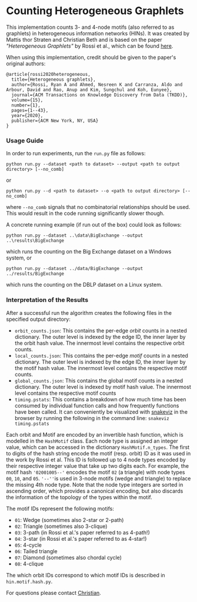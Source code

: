 # Counting Heterogeneous Graphlets

This implementation counts 3- and 4-node motifs (also referred to as graphlets)
in heterogeneous information networks (HINs).
It was created by Mattis thor Straten and Christian Beth and is based on the
paper _"Heterogeneous Graphlets"_ by Rossi et al., which can be found
[here](https://dl.acm.org/doi/abs/10.1145/3418773?casa_token=W4FnTuzKs5IAAAAA:VC3vCOfR6vS-3LB7XkfbEzgZBAaaB_y9eek_jdcAmsixqrI6OP2y0ts8T8gWTqkBD6lNLaK0Q3Vihg).

When using this implementation, credit should be given to the paper's
original authors:
````
@article{rossi2020heterogeneous,
  title={Heterogeneous graphlets},
  author={Rossi, Ryan A and Ahmed, Nesreen K and Carranza, Aldo and Arbour, David and Rao, Anup and Kim, Sungchul and Koh, Eunyee},
  journal={ACM Transactions on Knowledge Discovery from Data (TKDD)},
  volume={15},
  number={1},
  pages={1--43},
  year={2020},
  publisher={ACM New York, NY, USA}
}
````


### Usage Guide

In order to run experiments, run the `run.py` file as follows:
````
python run.py --dataset <path to dataset> --output <path to output directory> [--no_comb]
````
or
````
python run.py --d <path to dataset> --o <path to output directory> [--no_comb]
````
where `--no_comb` signals that no combinatorial relationships should be used.
This would result in the code running significantly slower though.

A concrete running example (if run out of the box) could look as follows:
````
python run.py --dataset ..\data\BigExchange --output ..\results\BigExchange
````
which runs the counting on the Big Exchange dataset on a Windows system, or
````
python run.py --dataset ../data/BigExchange --output ../results/BigExchange
````
which runs the counting on the DBLP dataset on a Linux system.

### Interpretation of the Results

After a successful run the algorithm creates the following files in the
specified output directory:
- `orbit_counts.json`:
This contains the per-edge _orbit_ counts in a nested dictionary. The outer
level is indexed by the edge ID, the inner layer by the orbit hash value.
The innermost level contains the respective orbit counts.
- `local_counts.json`:
This contains the per-edge _motif_ counts in a nested dictionary. The outer
level is indexed by the edge ID, the inner layer by the motif hash value.
The innermost level contains the respective motif counts.
- `global_counts.json`:
This contains the global motif counts in a nested dictionary. The outer
level is indexed by motif hash value. The innermost level contains the
respective motif counts
- `timing.pstats`:
This contains a breakdown of how much time has been consumed by individual
function calls and how frequently functions have been called. It can conveniently 
be visualized with [snakeviz](https://jiffyclub.github.io/snakeviz/) in the
browser by running the following in the command line: `snakeviz timing.pstats`

Each orbit and Motif are encoded by an invertible hash function,
which is modelled in the `HashMotif` class.
Each node type is assigned an integer value, which can be accessed in the dictionary
`HashMotif.n_types`.
The first to digits of the hash string encode the motif (resp. orbit) ID as it was
used in the work by Rossi et al.
This ID is followed up to 4 node types encoded by their respective integer value
that take up two digits each.
For example, the motif hash `'02001005--'` encodes the motif `02`  (a triangle) with
node types `00`, `10`, and `05`.
`'--''`is used in 3-node motifs (wedge and triangle) to replace the missing 4th node
type.
Note that the node type integers are sorted in ascending order, which provides a canonical
encoding, but also discards the information of the topology of the types within the motif.

The motif IDs represent the following motifs:
- `01`: Wedge (sometimes also 2-star or 2-path)
- `02`: Triangle (sometimes also 3-clique)
- `03`: 3-path (in Rossi et al.'s paper referred to as 4-path!)
- `04`: 3-star (in Rossi et al.'s paper referred to as 4-star!)
- `05`: 4-cycle
- `06`: Tailed triangle
- `07`: Diamond (sometimes also chordal cycle)
- `08`: 4-clique

The which orbit IDs correspond to which motif IDs is described in `hin.motif.hash.py`.

For questions please contact [Christian](mailto:cbe@informatik.uni-kiel.de).